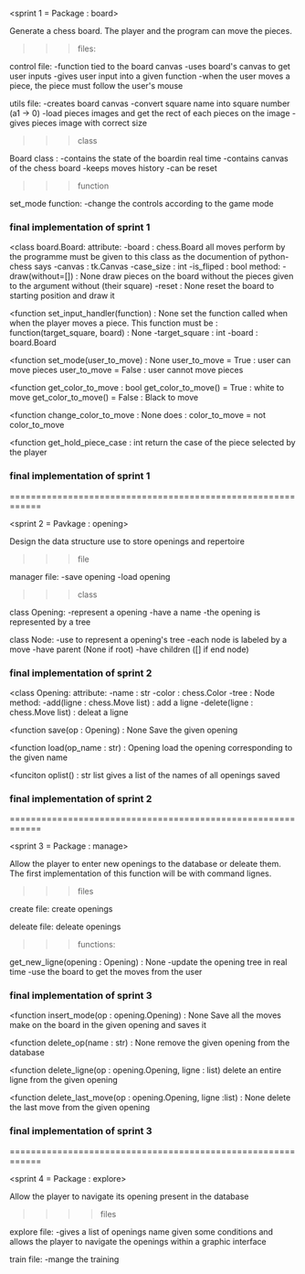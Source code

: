 <sprint 1 = Package : board>

Generate a chess board. The player and the program can move
the pieces.

>>>files:

control file:
    -function tied to the board canvas
    -uses board's canvas to get user inputs
    -gives user input into a given function
    -when the user moves a piece, the piece must follow
        the user's mouse

utils file:
    -creates board canvas
    -convert square name into square number (a1 -> 0)
    -load pieces images and get the rect of each pieces on
        the image
    -gives pieces image with correct size

>>>class

Board class :
    -contains the state of the boardin real time
    -contains canvas of the chess board
    -keeps moves history
    -can be reset

>>>function

set_mode function:
    -change the controls according to the game mode

### final implementation of sprint 1 ###

<class board.Board:
    attribute:
        -board : chess.Board
            all moves perform by the programme must
            be given to this class as the documention
            of python-chess says
        -canvas : tk.Canvas
        -case_size : int
        -is_fliped : bool
    method:
        -draw(without=[]) : None
            draw pieces on the board without the pieces given
            to the argument without (their square)
        -reset : None
            reset the board to starting position and draw it

<function set_input_handler(function) : None
    set the function called when when the player moves a piece.
    This function must be :
        function(target_square, board) : None
            -target_square : int
            -board : board.Board

<function set_mode(user_to_move) : None
    user_to_move = True : user can move pieces
    user_to_move = False : user cannot move pieces

<function get_color_to_move : bool
    get_color_to_move() = True : white to move
    get_color_to_move() = False : Black to move

<function change_color_to_move : None
    does : color_to_move = not color_to_move

<function get_hold_piece_case : int
    return the case of the piece selected by the player

### final implementation of sprint 1 ###

============================================================

<sprint 2 = Pavkage : opening>

Design the data structure use to store openings and repertoire

>>> file

manager file:
    -save opening
    -load opening

>>> class

class Opening:
    -represent a opening
    -have a name
    -the opening is represented by a tree

class Node:
    -use to represent a opening's tree
    -each node is labeled by a move
    -have parent (None if root)
    -have children ([] if end node)

### final implementation of sprint 2 ###

<class Opening:
    attribute:
        -name : str
        -color : chess.Color
        -tree : Node
    method:
        -add(ligne : chess.Move list) : add a ligne
        -delete(ligne : chess.Move list) : deleat a ligne

<function save(op : Opening) : None
    Save the given opening

<function load(op_name : str) : Opening
    load the opening corresponding to the given name

<funciton oplist() : str list
    gives a list of the names of all openings saved

### final implementation of sprint 2 ###

============================================================

<sprint 3 = Package : manage>

Allow the player to enter new openings to the database or deleate them.
The first implementation of this function will be with command lignes.

>>>files

create file:
    create openings

deleate file:
    deleate openings

>>>functions:

get_new_ligne(opening : Opening) : None
    -update the opening tree in real time
    -use the board to get the moves from the user

### final implementation of sprint 3 ###

<function insert_mode(op : opening.Opening) : None
    Save all the moves make on the board in the given
    opening and saves it

<function delete_op(name : str) : None
    remove the given opening from the database

<function delete_ligne(op : opening.Opening, ligne : list)
    delete an entire ligne from the given opening

<function delete_last_move(op : opening.Opening, ligne :list) : None
    delete the last move from the given opening

### final implementation of sprint 3 ###

============================================================

<sprint 4 = Package : explore>

Allow the player to navigate its opening present in the
database

>>>>files

explore file:
    -gives a list of openings name given some conditions and allows
    the player to navigate the openings within a graphic interface

train file:
    -mange the training
